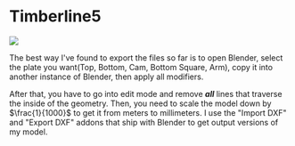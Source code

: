 # Timberline5

![](render.jpg)

The best way I've found to export the files so far is to open Blender, select the plate you want(Top, Bottom, Cam, Bottom Square, Arm), copy it into another instance of Blender, then apply all modifiers.

After that, you have to go into edit mode and remove ***all*** lines that traverse the inside of the geometry. Then, you need to scale the model down by $\frac{1}{1000}$ to get it from meters to millimeters. I use the "Import DXF" and "Export DXF" addons that ship with Blender to get output versions of my model. 

